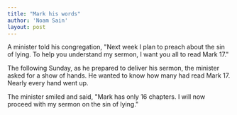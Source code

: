 ```yaml
---
title: "Mark his words"
author: 'Noam Sain'
layout: post
---
```


A minister told his congregation, "Next week I plan to preach about the sin of lying. To help you understand my sermon, I want you all to read Mark 17."

The following Sunday, as he prepared to deliver his sermon, the minister asked for a show of hands. He wanted to know how many had read Mark 17. Nearly every hand went up.

The minister smiled and said, "Mark has only 16 chapters. I will now proceed with my sermon on the sin of lying."